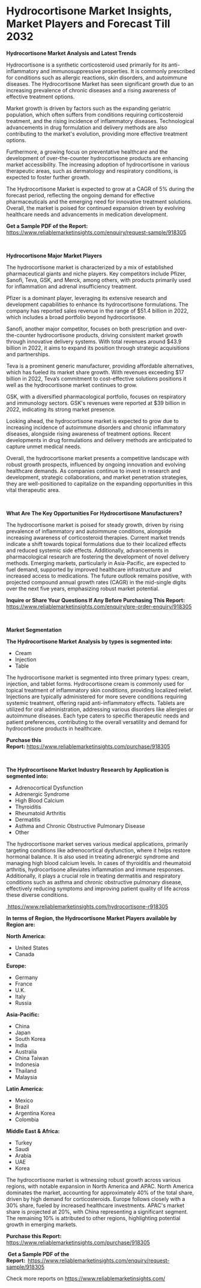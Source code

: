<p><h1>Hydrocortisone Market Insights, Market Players and Forecast Till 2032</h1></p><p><strong>Hydrocortisone Market Analysis and Latest Trends</strong></p>
<p><p>Hydrocortisone is a synthetic corticosteroid used primarily for its anti-inflammatory and immunosuppressive properties. It is commonly prescribed for conditions such as allergic reactions, skin disorders, and autoimmune diseases. The Hydrocortisone Market has seen significant growth due to an increasing prevalence of chronic diseases and a rising awareness of effective treatment options.</p><p>Market growth is driven by factors such as the expanding geriatric population, which often suffers from conditions requiring corticosteroid treatment, and the rising incidence of inflammatory diseases. Technological advancements in drug formulation and delivery methods are also contributing to the market's evolution, providing more effective treatment options. </p><p>Furthermore, a growing focus on preventative healthcare and the development of over-the-counter hydrocortisone products are enhancing market accessibility. The increasing adoption of hydrocortisone in various therapeutic areas, such as dermatology and respiratory conditions, is expected to foster further growth.</p><p>The Hydrocortisone Market is expected to grow at a CAGR of 5% during the forecast period, reflecting the ongoing demand for effective pharmaceuticals and the emerging need for innovative treatment solutions. Overall, the market is poised for continued expansion driven by evolving healthcare needs and advancements in medication development.</p></p>
<p><strong>Get a Sample PDF of the Report:&nbsp;</strong> <a href="https://www.reliablemarketinsights.com/enquiry/request-sample/918305?utm_campaign=2563&utm_medium=2&utm_source=Github&utm_content=ia&utm_term=06032025&utm_id=hydrocortisone">https://www.reliablemarketinsights.com/enquiry/request-sample/918305</a></p>
<p>&nbsp;</p>
<p><strong>Hydrocortisone Major Market Players</strong></p>
<p><p>The hydrocortisone market is characterized by a mix of established pharmaceutical giants and niche players. Key competitors include Pfizer, Sanofi, Teva, GSK, and Merck, among others, with products primarily used for inflammation and adrenal insufficiency treatment.</p><p>Pfizer is a dominant player, leveraging its extensive research and development capabilities to enhance its hydrocortisone formulations. The company has reported sales revenue in the range of $51.4 billion in 2022, which includes a broad portfolio beyond hydrocortisone.</p><p>Sanofi, another major competitor, focuses on both prescription and over-the-counter hydrocortisone products, driving consistent market growth through innovative delivery systems. With total revenues around $43.9 billion in 2022, it aims to expand its position through strategic acquisitions and partnerships.</p><p>Teva is a prominent generic manufacturer, providing affordable alternatives, which has fueled its market share growth. With revenues exceeding $17 billion in 2022, Teva’s commitment to cost-effective solutions positions it well as the hydrocortisone market continues to grow.</p><p>GSK, with a diversified pharmacological portfolio, focuses on respiratory and immunology sectors. GSK's revenues were reported at $39 billion in 2022, indicating its strong market presence.</p><p>Looking ahead, the hydrocortisone market is expected to grow due to increasing incidence of autoimmune disorders and chronic inflammatory diseases, alongside rising awareness of treatment options. Recent developments in drug formulations and delivery methods are anticipated to capture unmet medical needs.</p><p>Overall, the hydrocortisone market presents a competitive landscape with robust growth prospects, influenced by ongoing innovation and evolving healthcare demands. As companies continue to invest in research and development, strategic collaborations, and market penetration strategies, they are well-positioned to capitalize on the expanding opportunities in this vital therapeutic area.</p></p>
<p>&nbsp;</p>
<p><strong>What Are The Key Opportunities For Hydrocortisone Manufacturers?</strong></p>
<p><p>The hydrocortisone market is poised for steady growth, driven by rising prevalence of inflammatory and autoimmune conditions, alongside increasing awareness of corticosteroid therapies. Current market trends indicate a shift towards topical formulations due to their localized effects and reduced systemic side effects. Additionally, advancements in pharmacological research are fostering the development of novel delivery methods. Emerging markets, particularly in Asia-Pacific, are expected to fuel demand, supported by improved healthcare infrastructure and increased access to medications. The future outlook remains positive, with projected compound annual growth rates (CAGR) in the mid-single digits over the next five years, emphasizing robust market potential.</p></p>
<p><strong>Inquire or Share Your Questions If Any Before Purchasing This Report:</strong> <a href="https://www.reliablemarketinsights.com/enquiry/pre-order-enquiry/918305?utm_campaign=2563&utm_medium=2&utm_source=Github&utm_content=ia&utm_term=06032025&utm_id=hydrocortisone">https://www.reliablemarketinsights.com/enquiry/pre-order-enquiry/918305</a></p>
<p>&nbsp;</p>
<p><strong>Market Segmentation</strong></p>
<p><strong>The Hydrocortisone Market Analysis by types is segmented into:</strong></p>
<p><ul><li>Cream</li><li>Injection</li><li>Table</li></ul></p>
<p><p>The hydrocortisone market is segmented into three primary types: cream, injection, and tablet forms. Hydrocortisone cream is commonly used for topical treatment of inflammatory skin conditions, providing localized relief. Injections are typically administered for more severe conditions requiring systemic treatment, offering rapid anti-inflammatory effects. Tablets are utilized for oral administration, addressing various disorders like allergies or autoimmune diseases. Each type caters to specific therapeutic needs and patient preferences, contributing to the overall versatility and demand for hydrocortisone products in healthcare.</p></p>
<p><strong>Purchase this Report:&nbsp;</strong><a href="https://www.reliablemarketinsights.com/purchase/918305?utm_campaign=2563&utm_medium=2&utm_source=Github&utm_content=ia&utm_term=06032025&utm_id=hydrocortisone">https://www.reliablemarketinsights.com/purchase/918305</a></p>
<p>&nbsp;</p>
<p><strong>The Hydrocortisone Market Industry Research by Application is segmented into:</strong></p>
<p><ul><li>Adrenocortical Dysfunction</li><li>Adrenergic Syndrome</li><li>High Blood Calcium</li><li>Thyroiditis</li><li>Rheumatoid Arthritis</li><li>Dermatitis</li><li>Asthma and Chronic Obstructive Pulmonary Disease</li><li>Other</li></ul></p>
<p><p>The hydrocortisone market serves various medical applications, primarily targeting conditions like adrenocortical dysfunction, where it helps restore hormonal balance. It is also used in treating adrenergic syndrome and managing high blood calcium levels. In cases of thyroiditis and rheumatoid arthritis, hydrocortisone alleviates inflammation and immune responses. Additionally, it plays a crucial role in treating dermatitis and respiratory conditions such as asthma and chronic obstructive pulmonary disease, effectively reducing symptoms and improving patient quality of life across these diverse conditions.</p></p>
<p><a href="https://www.reliablemarketinsights.com/hydrocortisone-r918305?utm_campaign=2563&utm_medium=2&utm_source=Github&utm_content=ia&utm_term=06032025&utm_id=hydrocortisone">&nbsp;https://www.reliablemarketinsights.com/hydrocortisone-r918305</a></p>
<p><strong>In terms of Region, the Hydrocortisone Market Players available by Region are:</strong></p>
<p>
    <p> <strong> North America: </strong>
        <ul>
            <li>United States</li>
            <li>Canada</li>
        </ul>
        </p> 
    <p> <strong> Europe: </strong>
        <ul>
            <li>Germany</li>
            <li>France</li>
            <li>U.K.</li>
            <li>Italy</li>
            <li>Russia</li>
        </ul>
        </p> 
    <p> <strong> Asia-Pacific: </strong>
        <ul>
            <li>China</li>
            <li>Japan</li>
            <li>South Korea</li>
            <li>India</li>
            <li>Australia</li>
            <li>China Taiwan</li>
            <li>Indonesia</li>
            <li>Thailand</li>
            <li>Malaysia</li>
        </ul>
        </p> 
    <p> <strong> Latin America: </strong>
        <ul>
            <li>Mexico</li>
            <li>Brazil</li>
            <li>Argentina Korea</li>
            <li>Colombia</li>
        </ul>
        </p> 
    <p> <strong> Middle East & Africa: </strong>
        <ul>
            <li>Turkey</li>
            <li>Saudi</li>
            <li>Arabia</li>
            <li>UAE</li>
            <li>Korea</li>
        </ul>
    </p>
    </p>
<p><p>The hydrocortisone market is witnessing robust growth across various regions, with notable expansion in North America and APAC. North America dominates the market, accounting for approximately 40% of the total share, driven by high demand for corticosteroids. Europe follows closely with a 30% share, fueled by increased healthcare investments. APAC's market share is projected at 20%, with China representing a significant segment. The remaining 10% is attributed to other regions, highlighting potential growth in emerging markets.</p></p>
<p><strong>Purchase this Report: </strong><a href="https://www.reliablemarketinsights.com/purchase/918305?utm_campaign=2563&utm_medium=2&utm_source=Github&utm_content=ia&utm_term=06032025&utm_id=hydrocortisone">https://www.reliablemarketinsights.com/purchase/918305</a></p>
<p>&nbsp;<strong>Get a Sample PDF of the Report:&nbsp;&nbsp;</strong><a href="https://www.reliablemarketinsights.com/enquiry/request-sample/918305?utm_campaign=2563&utm_medium=2&utm_source=Github&utm_content=ia&utm_term=06032025&utm_id=hydrocortisone">https://www.reliablemarketinsights.com/enquiry/request-sample/918305</a></p>
<p><strong></strong></p>
<p>Check more reports on <a href="https://www.reliablemarketinsights.com/?utm_campaign=2563&utm_medium=2&utm_source=Github&utm_content=ia&utm_term=06032025&utm_id=hydrocortisone">https://www.reliablemarketinsights.com/</a></p>